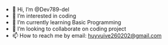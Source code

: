 - 👋 Hi, I’m @Dev789-del
- 👀 I’m interested in coding
- 🌱 I’m currently learning Basic Programming
- 💞️ I’m looking to collaborate on coding project
- 📫 How to reach me by email: huyvuive260202@gmail.com

<!---
Dev789-del/Dev789-del is a ✨ special ✨ repository because its `README.md` (this file) appears on your GitHub profile.
You can click the Preview link to take a look at your changes.
--->
